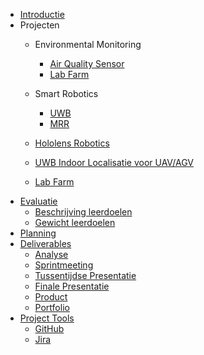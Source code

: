 * [Introductie](./README.md)
* Projecten
  * Environmental Monitoring
    * [Air Quality Sensor](./projecten/enmo/air-quality-sensor.md)
    * [Lab Farm](./projecten/enmo/lab_farm.md)
  * Smart Robotics
    * [UWB](./projecten/srob/uwb.md)
    * [MRR](./projecten/srob/mrr.md)

  * [Hololens Robotics](./projecten/hololens_robotics.md)
  * [UWB Indoor Localisatie voor UAV/AGV](./projecten/uwb.md)
  * [Lab Farm](./projecten/lab_farm.md)
* [Evaluatie](./evaluatie/README.md)
  * [Beschrijving leerdoelen](./evaluatie/beschrijving_leerdoelen.md)
  * [Gewicht leerdoelen](./evaluatie/gewicht_leerdoelen.md)
* [Planning](./planning.md)
* [Deliverables](./deliverables/README.md)
  * [Analyse](./deliverables/analyse.md)
  * [Sprintmeeting](./deliverables/sprintmeeting.md)
  * [Tussentijdse Presentatie](./deliverables/tussentijdse_presentatie.md)
  * [Finale Presentatie](./deliverables/finale_presentatie.md)
  * [Product](./deliverables/product.md)
  * [Portfolio](./deliverables/portfolio.md)
* [Project Tools](./README.md)
  * [GitHub](./README.md)
  * [Jira](./README.md)
